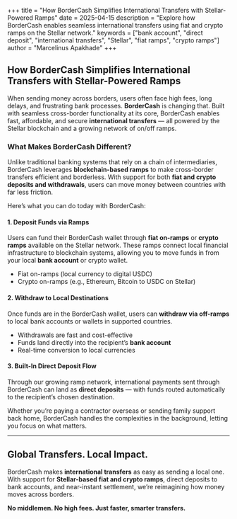 +++
title = "How BorderCash Simplifies International Transfers with Stellar-Powered Ramps"
date = 2025-04-15
description = "Explore how BorderCash enables seamless international transfers using fiat and crypto ramps on the Stellar network."
keywords = ["bank account", "direct deposit", "international transfers", "Stellar", "fiat ramps", "crypto ramps"]
author = "Marcelinus Apakhade"
+++

## How BorderCash Simplifies International Transfers with Stellar-Powered Ramps

When sending money across borders, users often face high fees, long delays, and frustrating bank processes. **BorderCash** is changing that. Built with seamless cross-border functionality at its core, BorderCash enables fast, affordable, and secure **international transfers** — all powered by the Stellar blockchain and a growing network of on/off ramps.

### What Makes BorderCash Different?

Unlike traditional banking systems that rely on a chain of intermediaries, BorderCash leverages **blockchain-based ramps** to make cross-border transfers efficient and borderless. With support for both **fiat and crypto deposits and withdrawals**, users can move money between countries with far less friction.

Here’s what you can do today with BorderCash:

#### 1. Deposit Funds via Ramps

Users can fund their BorderCash wallet through **fiat on-ramps** or **crypto ramps** available on the Stellar network. These ramps connect local financial infrastructure to blockchain systems, allowing you to move funds in from your local **bank account** or crypto wallet.

- Fiat on-ramps (local currency to digital USDC)  
- Crypto on-ramps (e.g., Ethereum, Bitcoin to USDC on Stellar)

#### 2. Withdraw to Local Destinations

Once funds are in the BorderCash wallet, users can **withdraw via off-ramps** to local bank accounts or wallets in supported countries.

- Withdrawals are fast and cost-effective  
- Funds land directly into the recipient’s **bank account**  
- Real-time conversion to local currencies  

#### 3. Built-In Direct Deposit Flow

Through our growing ramp network, international payments sent through BorderCash can land as **direct deposits** — with funds routed automatically to the recipient’s chosen destination.

Whether you’re paying a contractor overseas or sending family support back home, BorderCash handles the complexities in the background, letting you focus on what matters.

---

## Global Transfers. Local Impact.

BorderCash makes **international transfers** as easy as sending a local one. With support for **Stellar-based fiat and crypto ramps**, direct deposits to bank accounts, and near-instant settlement, we’re reimagining how money moves across borders.

**No middlemen. No high fees. Just faster, smarter transfers.**
